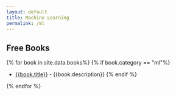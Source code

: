 ```yaml
---
layout: default
title: Machine Learning
permalink: /ml
---
```



## Free Books

{% for book in site.data.books%}
{% if book.category == "ml"%}

* [{{book.title}}]({{book.link}}) - {{book.description}}
{% endif %}

{% endfor %}